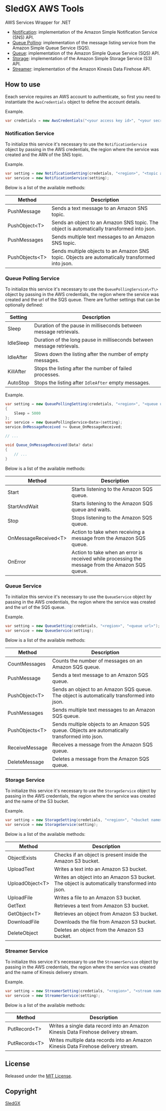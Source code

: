 # SledGX AWS Tools
AWS Services Wrapper for .NET

- [Notification](#notification-service): implementation of the Amazon Simple Notification Service (SNS) API.
- [Queue Polling](#queue-polling-service): implementation of the message listing service from the Amazon Simple Queue Service (SQS).
- [Queue](#queue-service): implementation of the Amazon Simple Queue Service (SQS) API.
- [Storage](#storage-service): implementation of the Amazon Simple Storage Service (S3) API.
- [Streamer](#streamer-service): implementation of the Amazon Kinesis Data Firehose API.

## How to use
Eeach service requires an AWS account to authenticate, so first you need to instantiate the `AwsCredentials` object to define the account details.

Example.
```csharp
var credetials = new AwsCredentials("<your access key id>", "<your secret access key>");
```

### Notification Service
To initialize this service it's necessary to use the `NotificationService` object by passing in the AWS credentials, the region where the service was created and the ARN of the SNS topic.

Example.
```csharp
var setting = new NotificationSetting(credetials, "<region>", "<topic arn>");
var service = new NotificationService(setting);
```

Below is a list of the available methods:

| Method           | Description                                                                                     |
|------------------|-------------------------------------------------------------------------------------------------|
| PushMessage      | Sends a text message to an Amazon SNS topic.                                                    |
| PushObject\<T\>  | Sends an object to an Amazon SNS topic. The object is automatically transformed into json.      |
| PushMessages     | Sends multiple text messages to an Amazon SNS topic.                                            |
| PushObjects\<T\> | Sends multiple objects to an Amazon SNS topic. Objects are automatically transformed into json. |

### Queue Polling Service
To initialize this service it's necessary to use the `QueuePollingService\<T\>` object by passing in the AWS credentials, the region where the service was created and the url of the SQS queue.
There are further settings that can be optionally defined:

| Setting   | Description                                                            |
|-----------|------------------------------------------------------------------------|
| Sleep     | Duration of the pause in milliseconds between message retrievals.      |
| IdleSleep | Duration of the long pause in milliseconds between message retrievals. |
| IdleAfter | Slows down the listing after the number of empty messages.             |
| KillAfter | Stops the listing after the number of failed processes.                |
| AutoStop  | Stops the listing after `IdleAfter` empty messages.                    |

Example.
```csharp
var setting = new QueuePollingSetting(credetials, "<region>", "<queue url>")
{
    Sleep = 5000
};
var service = new QueuePollingService<Data>(setting);
service.OnMessageReceived += Queue_OnMessageReceived;

// ...

void Queue_OnMessageReceived(Data? data)
{
    // ...
}
```

Below is a list of the available methods:

| Method                 | Description                                                                                      |
|------------------------|--------------------------------------------------------------------------------------------------|
| Start                  | Starts listening to the Amazon SQS queue.                                                        |
| StartAndWait           | Starts listening to the Amazon SQS queue and waits.                                              |
| Stop                   | Stops listening to the Amazon SQS queue.                                                         |
| OnMessageReceived\<T\> | Action to take when receiving a message from the Amazon SQS queue.                               |
| OnError                | Action to take when an error is received while processing the message from the Amazon SQS queue. |

### Queue Service
To initialize this service it's necessary to use the `QueueService` object by passing in the AWS credentials, the region where the service was created and the url of the SQS queue.

Example.
```csharp
var setting = new QueueSetting(credetials, "<region>", "<queue url>");
var service = new QueueService(setting);
```

Below is a list of the available methods:

| Method           | Description                                                                                     |
|------------------|-------------------------------------------------------------------------------------------------|
| CountMessages    | Counts the number of messages on an Amazon SQS queue.                                           |
| PushMessage      | Sends a text message to an Amazon SQS queue.                                                    |
| PushObject\<T\>  | Sends an object to an Amazon SQS queue. The object is automatically transformed into json.      |
| PushMessages     | Sends multiple text messages to an Amazon SQS queue.                                            |
| PushObjects\<T\> | Sends multiple objects to an Amazon SQS queue. Objects are automatically transformed into json. |
| ReceiveMessage   | Receives a message from the Amazon SQS queue.                                                   |
| DeleteMessage    | Deletes a message from the Amazon SQS queue.                                                    |

### Storage Service
To initialize this service it's necessary to use the `StorageService` object by passing in the AWS credentials, the region where the service was created and the name of the S3 bucket.

Example.
```csharp
var setting = new StorageSetting(credetials, "<region>", "<bucket name>");
var service = new StorageService(setting);
```

Below is a list of the available methods:

| Method            | Description                                                                                   |
|-------------------|-----------------------------------------------------------------------------------------------|
| ObjectExists      | Checks if an object is present inside the Amazon S3 bucket.                                   |
| UploadText        | Writes a text into an Amazon S3 bucket.                                                       |
| UploadObject\<T\> | Writes an object into an Amazon S3 bucket. The object is automatically transformed into json. |
| UploadFile        | Writes a file to an Amazon S3 bucket.                                                         |
| GetText           | Retrieves a text from Amazon S3 bucket.                                                       |
| GetObject\<T\>    | Retrieves an object from Amazon S3 bucket.                                                    |
| DownloadFile      | Downloads the file from Amazon S3 bucket.                                                     |
| DeleteObject      | Deletes an object from the Amazon S3 bucket.                                                  |

### Streamer Service
To initialize this service it's necessary to use the `StreamerService` object by passing in the AWS credentials, the region where the service was created and the name of Kinesis delivery stream.

Example.
```csharp
var setting = new StreamerSetting(credetials, "<region>", "<stream name>");
var service = new StreamerService(setting);
```

Below is a list of the available methods:

| Method          | Description                                                                        |
|-----------------|------------------------------------------------------------------------------------|
| PutRecord\<T\>  | Writes a single data record into an Amazon Kinesis Data Firehose delivery stream.  |
| PutRecords\<T\> | Writes multiple data records into an Amazon Kinesis Data Firehose delivery stream. |

## License
Released under the [MIT License](https://github.com/sledgx/AwsTools/blob/master/LICENSE).

## Copyright
[SledGX](https://github.com/sledgx)
